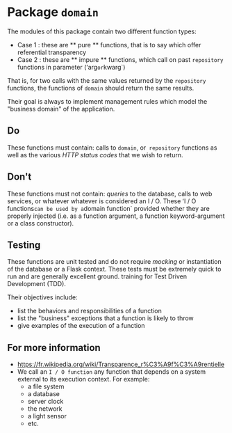 # Package `domain`
The modules of this package contain two different function types:

* Case 1 : these are ** pure ** functions, that is to say which offer referential transparency
* Case 2 : these are ** impure ** functions, which call on past `repository` functions in parameter (ʻarg` or `kwarg`)

That is, for two calls with the same values ​​returned by the `repository` functions,
the functions of `domain` should return the same results.

Their goal is always to implement management rules which model the "business domain" of the application.

## Do
These functions must contain: calls to `domain`, or` repository` functions as well as the various _HTTP status codes_ that we wish to return.

## Don't
These functions must not contain: _queries_ to the database, calls to web services, or whatever
whatever is considered an I / O. These ʻI / O functions` can be used by a `domain function` provided
whether they are properly injected (i.e. as a function argument, a function keyword-argument or a class constructor).

## Testing
These functions are unit tested and do not require _mocking_ or instantiation of the database or a Flask context. These tests must be extremely quick to run and are generally excellent ground. training for Test Driven Development (TDD).

Their objectives include:
* list the behaviors and responsibilities of a function
* list the "business" exceptions that a function is likely to throw
* give examples of the execution of a function


## For more information
* https://fr.wikipedia.org/wiki/Transparence_r%C3%A9f%C3%A9rentielle
* We call an `I / O function` any function that depends on a system external to its execution context. For example:
  * a file system
  * a database
  * server clock
  * the network
  * a light sensor
  * etc.
